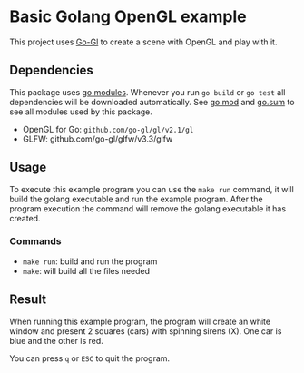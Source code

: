 # Basic Golang OpenGL example

This project uses [Go-Gl](https://github.com/go-gl/gl) to create a scene with OpenGL and play with it.

## Dependencies
This package uses [go modules](https://github.com/golang/go/wiki/Modules). Whenever you run `go build` or `go test` all dependencies will be downloaded automatically. See [go.mod](./go.mod) and [go.sum](go.sum) to see all modules used by this package.

- OpenGL for Go: `github.com/go-gl/gl/v2.1/gl`
- GLFW: github.com/go-gl/glfw/v3.3/glfw

## Usage
To execute this example program you can use the `make run` command, it will build the golang executable and run the example program. After the program execution the command will remove the golang executable it has created.

### Commands

- `make run`: build and run the program
- `make`: will build all the files needed

## Result

When running this example program, the program will create an white window and present 2 squares (cars) with spinning sirens (X). One car is blue and the other is red.

You can press `q` or `ESC` to quit the program.
